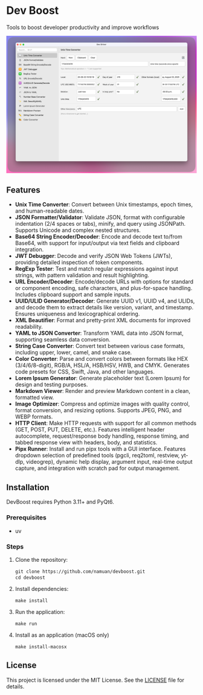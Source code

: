 # Dev Boost

Tools to boost developer productivity and improve workflows

![](assets/dev-boost-screen.png)

## Features

- **Unix Time Converter**: Convert between Unix timestamps, epoch times, and human-readable dates.
- **JSON Formatter/Validator**: Validate JSON, format with configurable indentation (2/4 spaces or tabs), minify, and query using JSONPath. Supports Unicode and complex nested structures.
- **Base64 String Encoder/Decoder**: Encode and decode text to/from Base64, with support for input/output via text fields and clipboard integration.
- **JWT Debugger**: Decode and verify JSON Web Tokens (JWTs), providing detailed inspection of token components.
- **RegExp Tester**: Test and match regular expressions against input strings, with pattern validation and result highlighting.
- **URL Encoder/Decoder**: Encode/decode URLs with options for standard or component encoding, safe characters, and plus-for-space handling. Includes clipboard support and sample inputs.
- **UUID/ULID Generator/Decoder**: Generate UUID v1, UUID v4, and ULIDs, and decode them to extract details like version, variant, and timestamp. Ensures uniqueness and lexicographical ordering.
- **XML Beautifier**: Format and pretty-print XML documents for improved readability.
- **YAML to JSON Converter**: Transform YAML data into JSON format, supporting seamless data conversion.
- **String Case Converter**: Convert text between various case formats, including upper, lower, camel, and snake case.
- **Color Converter**: Parse and convert colors between formats like HEX (3/4/6/8-digit), RGB/A, HSL/A, HSB/HSV, HWB, and CMYK. Generates code presets for CSS, Swift, Java, and other languages.
- **Lorem Ipsum Generator**: Generate placeholder text (Lorem Ipsum) for design and testing purposes.
- **Markdown Viewer**: Render and preview Markdown content in a clean, formatted view.
- **Image Optimizer**: Compress and optimize images with quality control, format conversion, and resizing options. Supports JPEG, PNG, and WEBP formats.
- **HTTP Client**: Make HTTP requests with support for all common methods (GET, POST, PUT, DELETE, etc.). Features intelligent header autocomplete, request/response body handling, response timing, and tabbed response view with headers, body, and statistics.
- **Pipx Runner**: Install and run pipx tools with a GUI interface. Features dropdown selection of predefined tools (pgcli, req2toml, restview, yt-dlp, videogrep), dynamic help display, argument input, real-time output capture, and integration with scratch pad for output management.

## Installation

DevBoost requires Python 3.11+ and PyQt6.

### Prerequisites

- uv

### Steps

1. Clone the repository:

   ```
   git clone https://github.com/namuan/devboost.git
   cd devboost
   ```

2. Install dependencies:

   ```
   make install
   ```

3. Run the application:

   ```
   make run
   ```

4. Install as an application (macOS only)
   ```
   make install-macosx
   ```

## License

This project is licensed under the MIT License. See the [LICENSE](LICENSE) file for details.
